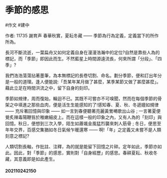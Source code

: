# 季節的感思
#作文 #建中

作者: 11735 謝育声
春華秋實，夏耘冬藏 ―― 季節為行為定義，定義當下的所作所為。

長河不斷流逝，一葉扁舟又如何定義自身在漫漫浩瀚中的定位?自然是靠些人為的標記，而「季節」即因此而生。不然藍星上時間源遠流長，何來所謂「分段」、「四季」?

我們浩浩蕩蕩拈著墨筆，為本無標記的長卷切割、命名。劃分季節，便和訂出年分是一般的道理。逢人便能說:「吾某年某月做了甚麼，某季某節又做了甚麼甚麼」。藉此立足在時間洪流之中，留下自身的刻印。

季節如規律，周而復始，輪迴不已。其既不可嘗亦不可嗅聞，然而在每個季節的骨架之中填進之那些血肉，便是活生生能感知的了!感知春、夏、秋、冬遞嬗如規律 ―― 充斥著回憶與印象 ―― 如一言到春便聽著亮麗黃鶯囀歌出山谷 ; 一言著夏便覺炙辣毒陽鞭笞於稚嫩細皮上。而在這樣一般的印象之內，又有人為的「刻印」與回憶。秋日，便想到三次入學，陌生如蕭颯金風猛烈襲來刺人筋骨 ; 冬日，便思至年年交界，百感交集猶如冬日氣候乍暖還寒 ―― 啊!「年」之定義又未嘗不是人類刻意之標記?

人類切割長軸，作批註、注釋，為的就是能留下回憶之片碎。定年如此，季節亦如此。因此，對「季節」的感思，實則對「自身經歷」的感思。春耕夏耘、秋收冬藏，其意義即是如此產生。

#### 202110242150
